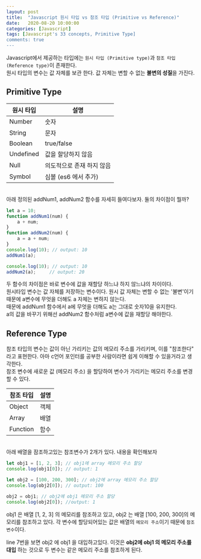 ```yaml
---
layout: post
title:  "Javascript 원시 타입 vs 참조 타입 (Primitive vs Reference)"
date:   2020-08-20 10:00:00
categories: [Javascript]
tags: [Javascript's 33 concepts, Primitive Type]
comments: true
---
```


Javascript에서 제공하는 타입에는 `원시 타입 (Primitive type)`과 `참조 타입 (Reference type)`이 존재한다.<br/>
원시 타입의 변수는 값 자체를 보관 한다. 값 자체는 변할 수 없는 **불변의 성질**을 가진다.


Primitive Type
----------------

|원시 타입|설명|
|------|---|
|Number|숫자|
|String|문자|
|Boolean|true/false|
|Undefined|값을 할당하지 않음|
|Null|의도적으로 존재 하지 않음|
|Symbol|심볼 (es6 에서 추가)|


<br/>
아래 정의된 addNum1, addNum2 함수를 자세히 들여다보자. 둘의 차이점이 뭘까?<br/>

```javascript
let a = 10;
function addNum1(num) {
    a + num;
}
function addNum2(num) {
    a = a + num;
}
console.log(10); // output: 10
addNum1(a);

console.log(10); // output: 10
addNum2(a);     // output: 20
```
두 함수의 차이점은 바로 변수에 값을 재할당 하느냐 하지 않느냐의 차이이다. <br/>
원시타입 변수는 값 자체를 저장하는 변수이다. 원시 값 자체는 변할 수 없는 '불변'이기때문에 a변수에 무엇을 더해도 a 자체는 변하지 않는다.  <br/>
때문에 addNum1 함수에서 a에 무엇을 더해도 a는 그대로 숫자10을 유지한다. <br/>
a의 값을 바꾸기 위해선 addNum2 함수처럼 a변수에 값을 재할당 해야한다. <br/>



Reference Type
----------------

참조 타입의 변수는 값이 아닌 가리키는 값의 메모리 주소를 가리키며, 이를 "참조한다" 라고 표현한다. 아마 c언어 포인터를 공부한 사람이라면
 쉽게 이해할 수 있을거라고 생각한다.<br/>
참조 변수에 새로운 값 (메모리 주소) 을 할당하여 변수가 가리키는 메모리 주소를 변경할 수 있다.

|참조 타입|설명|
|------|---|
|Object|객체|
|Array|배열|
|Function|함수|


<br/>
아래 배열을 잠조하고있는 참조변수가 2개가 있다. 내용을 확인해보자 <br/>

```javascript
let obj1 = [1, 2, 3]; // obj1에 array 메모리 주소 할당
console.log(obj1[0]); // output: 1

let obj2 = [100, 200, 300]; // obj2에 array 메모리 주소 할당
console.log(obj2[0]); // output: 100

obj2 = obj1; // obj2에 obj1 메모리 주소 할당
console.log(obj2[0]); //output: 1

```

obj1 은 배열 [1, 2, 3] 의 메모리를 참조하고 있고, obj2 는 배열 [100, 200, 300]의 메모리를 참조하고 있다.
각 변수에 할당되어있는 값은 배열의 `메모리 주소`이기 때문에 `참조 변수`이다.

line 7번을 보면 obj2 에 obj1 을 대입하고있다. 이것은 **obj2에 obj1 의 메모리 주소를 대입** 하는 것으로
두 변수는 같은 메모리 주소를 참조하게 된다.
